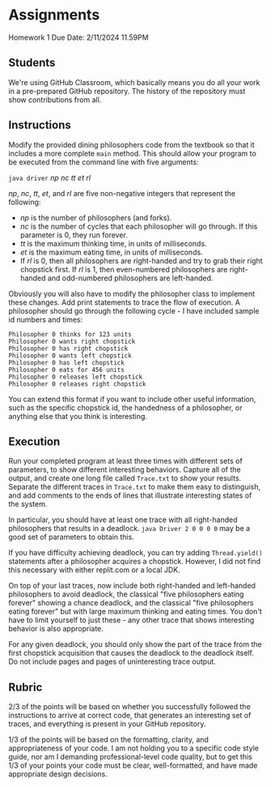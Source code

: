 # Assignments
Homework 1
Due Date: 2/11/2024 11.59PM

## Students

We're using GitHub Classroom, which basically means you do all your work in a pre-prepared GitHub repository.
The history of the repository must show contributions from all.

## Instructions

Modify the provided dining philosophers code from the textbook so that it includes a more complete `main` method.
This should allow your program to be executed from the command line with five arguments:

`java driver` *np nc tt et rl*

*np*, *nc*, *tt*, *et*, and *rl* are five non-negative integers that represent the following:

- *np* is the number of philosophers (and forks).
- *nc* is the number of cycles that each philosopher will go through. If this parameter is 0, they run forever.
- *tt* is the maximum thinking time, in units of milliseconds.
- *et* is the maximum eating time, in units of milliseconds.
- If *rl* is 0, then all philosophers are right-handed and try to grab their right chopstick first. If *rl* is 1, then even-numbered philosophers are right-handed and odd-numbered philosophers are  left-handed.

Obviously you will also have to modify the philosopher class to implement these changes.
Add print statements to trace the flow of execution.
A philosopher should go through the following cycle - I have included sample id numbers and times:

    Philosopher 0 thinks for 123 units
    Philosopher 0 wants right chopstick
    Philosopher 0 has right chopstick
    Philosopher 0 wants left chopstick
    Philosopher 0 has left chopstick
    Philosopher 0 eats for 456 units
    Philosopher 0 releases left chopstick
    Philosopher 0 releases right chopstick

You can extend this format if you want to include other useful information, such as the specific chopstick id, the handedness of a philosopher, or anything else that you think is interesting.

## Execution

Run your completed program at least three times with different sets of parameters, to show different interesting behaviors.
Capture all of the output, and create one long file called `Trace.txt` to show your results.
Separate the different traces in `Trace.txt` to make them easy to distinguish, and add comments to the ends of lines that illustrate interesting states of the system.

In particular, you should have at least one trace with all right-handed philosophers that results in a deadlock.
`java Driver 2 0 0 0 0` may be a good set of parameters to obtain this.

If you have difficulty achieving deadlock, you can try adding `Thread.yield()` statements after a philosopher acquires a chopstick.
However, I did not find this necessary with either replit.com or a local JDK.

On top of your last traces, now include both right-handed and left-handed philosophers to avoid deadlock, the classical "five philosophers eating forever" showing a chance deadlock, and the classical "five philosophers eating forever" but with large maximum thinking and eating times. 
You don't have to limit yourself to just these - any other trace that shows interesting behavior is also appropriate.

For any given deadlock, you should only show the part of the trace from the first chopstick acquisition that causes the deadlock to the deadlock itself.
Do not include pages and pages of uninteresting trace output.

## Rubric

2/3 of the points will be based on whether you successfully followed the instructions to arrive at correct code, that generates an interesting set of traces, and everything is present in your GitHub repository.

1/3 of the points will be based on the formatting, clarity, and appropriateness of your code.
I am not holding you to a specific code style guide, nor am I demanding professional-level code quality, but to get this 1/3 of your points your code must be clear, well-formatted, and have made appropriate design decisions.
